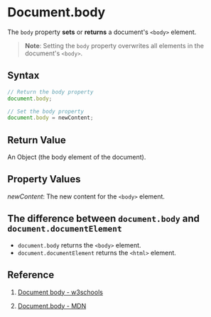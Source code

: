 # Document.body

The `body` property **sets** or **returns** a document's `<body>` element.

> **Note**: Setting the `body` property overwrites all elements in the document's `<body>`.

## Syntax

```js
// Return the body property
document.body;

// Set the body property
document.body = newContent;
```

## Return Value

An Object (the body element of the document).

## Property Values

_newContent_: The new content for the `<body>` element.

## The difference between `document.body` and `document.documentElement`

- `document.body` returns the `<body>` element.
- `document.documentElement` returns the `<html>` element.

## Reference

1. [Document body - w3schools](https://www.w3schools.com/jsref/prop_doc_body.asp)

2. [Document.body - MDN](https://developer.mozilla.org/en-US/docs/Web/API/Document/body)
